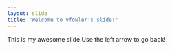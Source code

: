 ```yaml
---
layout: slide
title: "Welcome to vfowler's slide!"
---
```

This is my awesome slide
Use the left arrow to go back!
